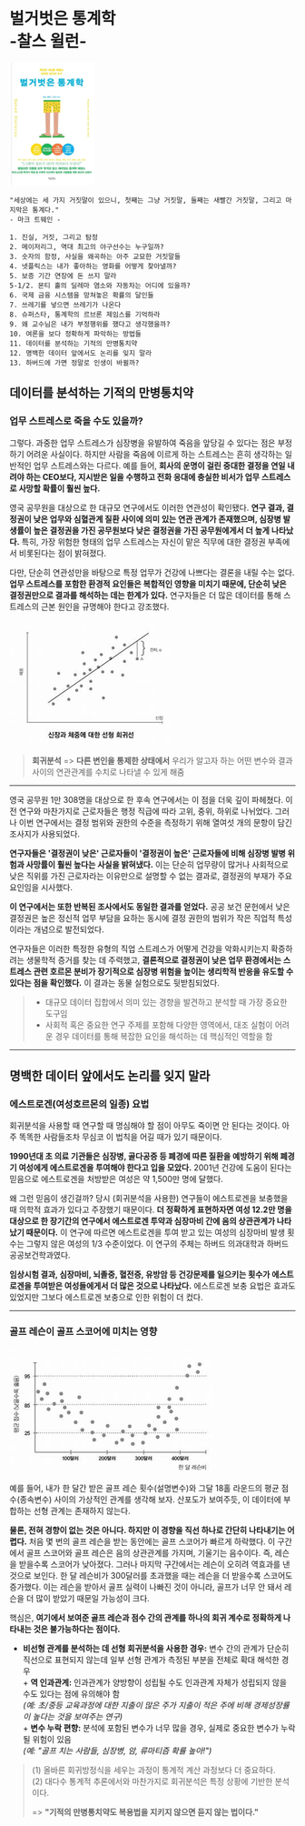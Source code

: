 # 벌거벗은 통계학<br>-찰스 윌런-

![스크린샷](../image/screenshot17.png)

```
"세상에는 세 가지 거짓말이 있으니, 첫째는 그냥 거짓말, 둘째는 새빨간 거짓말, 그리고 마지막은 통계다."
- 마크 트웨인 -
```

```
1. 진실, 거짓, 그리고 탐정
2. 메이저리그, 역대 최고의 야구선수는 누구일까?
3. 숫자의 함정, 사실을 왜곡하는 아주 교묘한 거짓말들
4. 넷플릭스는 내가 좋아하는 영화를 어떻게 찾아낼까?
5. 보증 기간 연장에 돈 쓰지 말라
5-1/2. 몬티 홀의 딜레마 염소와 자동차는 어디에 있을까?
6. 국제 금융 시스템을 망쳐놓은 확률의 달인들
7. 쓰레기를 넣으면 쓰레기가 나온다
8. 슈퍼스타, 통계학의 르브론 제임스를 기억하라
9. 왜 교수님은 내가 부정행위를 했다고 생각했을까?
10. 여론을 보다 정확하게 파악하는 방법들
11. 데이터를 분석하는 기적의 만병통치약
12. 명백한 데이터 앞에서도 논리를 잊지 말라
13. 하버드에 가면 정말로 인생이 바뀔까?
```

## 데이터를 분석하는 기적의 만병통치약

### 업무 스트레스로 죽을 수도 있을까?

그렇다. 과중한 업무 스트레스가 심장병을 유발하여 죽음을 앞당길 수 있다는 점은 부정하기 어려운 사실이다. 하지만 사람을 죽음에 이르게 하는 스트레스는 흔히 생각하는 일반적인 업무 스트레스와는 다르다. 예를 들어, **회사의 운명이 걸린 중대한 결정을 연일 내려야 하는 CEO보다, 지시받은 일을 수행하고 전화 응대에 충실한 비서가 업무 스트레스로 사망할 확률이 훨씬 높다.**

영국 공무원을 대상으로 한 대규모 연구에서도 이러한 연관성이 확인됐다. **연구 결과, 결정권이 낮은 업무와 심혈관계 질환 사이에 의미 있는 연관 관계가 존재했으며, 심장병 발생률이 높은 결정권을 가진 공무원보다 낮은 결정권을 가진 공무원에게서 더 높게 나타났다.** 특히, 가장 위험한 형태의 업무 스트레스는 자신이 맡은 직무에 대한 결정권 부족에서 비롯된다는 점이 밝혀졌다.

다만, 단순히 연관성만을 바탕으로 특정 업무가 건강에 나쁘다는 결론을 내릴 수는 없다. **업무 스트레스를 포함한 환경적 요인들은 복합적인 영향을 미치기 때문에, 단순히 낮은 결정권만으로 결과를 해석하는 데는 한계가 있다.** 연구자들은 더 많은 데이터를 통해 스트레스의 근본 원인을 규명해야 한다고 강조했다.

![스크린샷](../image/screenshot18.png)

> **회귀분석** => **다른 변인을 통제한 상태에서** 우리가 알고자 하는 어떤 변수와 결과 사이의 연관관계를 수치로 나타낼 수 있게 해줌

---

영국 공무원 1만 308명을 대상으로 한 후속 연구에서는 이 점을 더욱 깊이 파헤쳤다. 이전 연구와 마찬가지로 근로자들은 행정 직급에 따라 고위, 중위, 하위로 나뉘었다. 그러나 이번 연구에서는 결정 범위와 권한의 수준을 측정하기 위해 열여섯 개의 문항이 담긴 조사지가 사용되었다.

**연구자들은 '결정권이 낮은' 근로자들이 '결정권이 높은' 근로자들에 비해 심장병 발병 위험과 사망률이 훨씬 높다는 사실을 밝혀냈다.** 이는 단순히 업무량이 많거나 사회적으로 낮은 직위를 가진 근로자라는 이유만으로 설명할 수 없는 결과로, 결정권의 부재가 주요 요인임을 시사했다.

**이 연구에서는 또한 반복된 조사에서도 동일한 결과를 얻었다.** 공공 보건 문헌에서 낮은 결정권은 높은 정신적 업무 부담을 요하는 동시에 결정 권한의 범위가 작은 직업적 특성이라는 개념으로 발전되었다.

연구자들은 이러한 특정한 유형의 직업 스트레스가 어떻게 건강을 악화시키는지 확증하려는 생물학적 증거를 찾는 데 주력했고, **결론적으로 결정권이 낮은 업무 환경에서는 스트레스 관련 호르몬 분비가 장기적으로 심장병 위험을 높이는 생리학적 반응을 유도할 수 있다는 점을 확인했다.** 이 결과는 동물 실험으로도 뒷받침되었다.

> - 대규모 데이터 집합에서 의미 있는 경향을 발견하고 분석할 때 가장 중요한 도구임
> - 사회적 혹은 중요한 연구 주제를 포함해 다양한 영역에서, 대조 실험이 어려운 경우 데이터를 통해 복잡한 요인을 해석하는 데 핵심적인 역할을 함

---

## 명백한 데이터 앞에서도 논리를 잊지 말라

### 에스트로겐(여성호르몬의 일종) 요법

회귀분석을 사용할 때 연구할 때 명심해야 할 점이 아무도 죽이면 안 된다는 것이다. 아주 똑똑한 사람들조차 무심코 이 법칙을 어길 때가 있기 때문이다.

**1990년대 초 의료 기관들은 심장병, 골다공증 등 폐경에 따른 질환을 예방하기 위해 폐경기 여성에게 에스트로겐을 투여해야 한다고 입을 모았다.** 2001년 건강에 도움이 된다는 믿음으로 에스트로겐을 처방받은 여성은 약 1,500만 명에 달했다.

왜 그런 믿음이 생긴걸까? 당시 (회귀분석을 사용한) 연구들이 에스트로겐을 보충했을 때 의학적 효과가 있다고 주장했기 때문이다. **더 정확하게 표현하자면 여성 12.2만 명을 대상으로 한 장기간의 연구에서 에스트로겐 투약과 심장마비 간에 음의 상관관계가 나타났기 때문이다.** 이 연구에 따르면 에스트로겐을 투여 받고 있는 여성의 심장마비 발생 횟수는 그렇지 않은 여성의 1/3 수준이었다. 이 연구의 주체는 하버드 의과대학과 하버드 공공보건학과였다.

**임상시험 결과, 심장마비, 뇌졸중, 혈전증, 유방암 등 건강문제를 일으키는 횟수가 에스트로겐을 투여받은 여성들에게서 더 많은 것으로 나타났다.** 에스트로겐 보충 요법은 효과도 있었지만 그보다 에스트로겐 보충으로 인한 위험이 더 컸다.

---

### 골프 레슨이 골프 스코어에 미치는 영향

![스크린샷](../image/screenshot19.png)

예를 들어, 내가 한 달간 받은 골프 레슨 횟수(설명변수)와 그달 18홀 라운드의 평균 점수(종속변수) 사이의 가상적인 관계를 생각해 보자. 산포도가 보여주듯, 이 데이터에 부합하는 선형 관계는 존재하지 않는다.

**물론, 전혀 경향이 없는 것은 아니다. 하지만 이 경향을 직선 하나로 간단히 나타내기는 어렵다.** 처음 몇 번의 골프 레슨을 받는 동안에는 골프 스코어가 빠르게 하락했다. 이 구간에서 골프 스코어와 골프 레슨은 음의 상관관계를 가지며, 기울기는 음수이다. 즉, 레슨을 받을수록 스코어가 낮아졌다. 그러나 마지막 구간에서는 레슨이 오히려 역효과를 낸 것으로 보인다. 한 달 레슨비가 300달러를 초과했을 때는 레슨을 더 받을수록 스코어도 증가했다. 이는 레슨을 받아서 골프 실력이 나빠진 것이 아니라, 골프가 너무 안 돼서 레슨을 더 많이 받았기 때문일 가능성이 크다.

핵심은, **여기에서 보여준 골프 레슨과 점수 간의 관계를 하나의 회귀 계수로 정확하게 나타내는 것은 불가능하다는 점이다.**

- **비선형 관계를 분석하는 데 선형 회귀분석을 사용한 경우:** 변수 간의 관계가 단순히 직선으로 표현되지 않는데 일부 선형 관계가 측정된 부분을 전체로 확대 해석한 경우<br>
\+ **역 인과관계:** 인과관계가 양방향이 성립될 수도 인과관계 자체가 성립되지 않을 수도 있다는 점에 유의해야 함<br>*(예: 초/중등 교육과정에 대한 지출이 많은 주가 지출이 적은 주에 비해 경제성장률이 높다는 것을 보여주는 연구)*<br>
\+ **변수 누락 편향:** 분석에 포함된 변수가 너무 많을 경우, 실제로 중요한 변수가 누락될 위험이 있음<br>*(예: "골프 치는 사람들, 심장병, 암, 류마티즘 확률 높아!")*

> (1) 올바른 회귀방정식을 세우는 과정이 통계적 계산 과정보다 더 중요하다.<br>
(2) 대다수 통계적 추론에서와 마찬가지로 회귀분석은 특정 상황에 기반한 분석이다.
>
> => **"기적의 만병통치약도 복용법을 지키지 않으면 듣지 않는 법이다."**

## 
